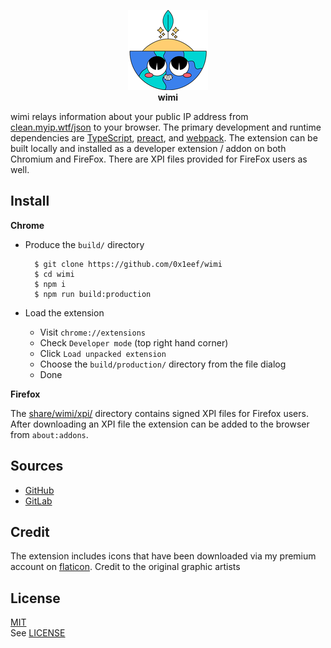 <p align="center">
<img src="src/images/icon128x128.png"></img>
<br>
<strong>wimi</strong>
</p>

wimi relays information about your public IP address
from
[clean.myip.wtf/json](https://clean.myip.wtf/json)
to your browser. The primary development and runtime
dependencies are
[TypeScript](https://www.typescriptlang.org/),
[preact](https://preactjs.com/),
and
[webpack](https://webpack.js.org/).
The extension can be built locally and installed as a
developer extension / addon on both Chromium and FireFox.
There are XPI files provided for FireFox users as well.

## Install

**Chrome**

* Produce the `build/` directory

        $ git clone https://github.com/0x1eef/wimi
        $ cd wimi
        $ npm i
        $ npm run build:production

* Load the extension
    * Visit `chrome://extensions`
    * Check `Developer mode` (top right hand corner)
    * Click `Load unpacked extension`
    * Choose the `build/production/` directory from the file dialog
    * Done

**Firefox**

The [share/wimi/xpi/](share/wimi/xpi/) directory contains
signed XPI files for Firefox users. After downloading an XPI file
the extension can be added to the browser from `about:addons`.

## Sources

* [GitHub](https://github.com/0x1eef/wimi#readme)
* [GitLab](https://gitlab.com/0x1eef/wimi#about)

## Credit

The extension includes icons that have been downloaded
via my premium account on [flaticon](https://www.flaticon.com).
Credit to the original graphic artists

## License

[MIT](https://choosealicense.com/licenses/MIT/)
<br>
See [LICENSE](./share/wimi/LICENSE)
